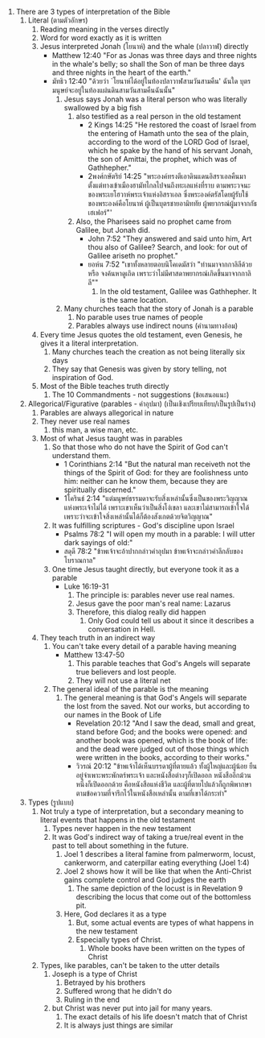 1. There are 3 types of interpretation of the Bible
    1. Literal (ตามตัวอักษร)
        1. Reading meaning in the verses directly
        2. Word for word exactly as it is written
        3. Jesus interpreted Jonah (โยนาห์) and the whale (ปลาวาฬ) directly
            - Matthew 12:40 "For as Jonas was three days and three nights in the whale's belly; so shall the Son of man be three days and three nights in the heart of the earth."
            - มัทธิว 12:40 "ด้วยว่า `โยนาห์ได้อยู่ในท้องปลาวาฬสามวันสามคืน' ฉันใด บุตรมนุษย์จะอยู่ในท้องแผ่นดินสามวันสามคืนฉันนั้น"
                1. Jesus says Jonah was a literal person who was literally swallowed by a big fish
                    1. also testified as a real person in the old testament
                        - 2 Kings 14:25 "He restored the coast of Israel from the entering of Hamath unto the sea of the plain, according to the word of the LORD God of Israel, which he spake by the hand of his servant Jonah, the son of Amittai, the prophet, which was of Gathhepher."
                        - 2พงศ์กษัตริย์ 14:25 "พระองค์ทรงตีเอาดินแดนอิสราเอลคืนมาตั้งแต่ทางเข้าเมืองฮามัทไกลไปจนถึงทะเลแห่งที่ราบ ตามพระวจนะของพระเยโฮวาห์พระเจ้าแห่งอิสราเอล ซึ่งพระองค์ตรัสโดยผู้รับใช้ของพระองค์คือโยนาห์ ผู้เป็นบุตรชายอามิททัย ผู้พยากรณ์ผู้มาจากกัธเฮเฟอร์"'
                    2. Also, the Pharisees said no prophet came from Galilee, but Jonah did.
                        - John 7:52 "They answered and said unto him, Art thou also of Galilee? Search, and look: for out of Galilee ariseth no prophet."
                        - ยอห์น 7:52 "เขาทั้งหลายตอบนิโคเดมัสว่า "ท่านมาจากกาลิลีด้วยหรือ จงค้นหาดูเถิด เพราะว่าไม่มีศาสดาพยากรณ์เกิดขึ้นมาจากกาลิลี""
                            1. In the old testament, Galilee was Gathhepher. It is the same location.
                2. Many churches teach that the story of Jonah is a parable
                    1. No parable uses true names of people
                    2. Parables always use indirect nouns (คำนามทางอ้อม)
        4. Every time Jesus quotes the old testament, even Genesis, he gives it a literal interpretation.
            1. Many churches teach the creation as not being literally six days
            2. They say that Genesis was given by story telling, not inspiration of God.
        5. Most of the Bible teaches truth directly
            1. The 10 Commandments - not suggestions (ข้อเสนอแนะ)
    2. Allegorical/Figurative (parables - คำอุปมา) (เป็นเชิงเปรียบเทียบ/เป็นรูปเป็นร่าง)
        1. Parables are always allegorical in nature
        2. They never use real names
            1. this man, a wise man, etc.
        3. Most of what Jesus taught was in parables
            1. So that those who do not have the Spirit of God can't understand them.
                - 1 Corinthians 2:14 "But the natural man receiveth not the things of the Spirit of God: for they are foolishness unto him: neither can he know them, because they are spiritually discerned."
                - 1โครินธ์ 2:14 "แต่มนุษย์ธรรมดาจะรับสิ่งเหล่านั้นซึ่งเป็นของพระวิญญาณแห่งพระเจ้าไม่ได้ เพราะเขาเห็นว่าเป็นสิ่งโง่เขลา และเขาไม่สามารถเข้าใจได้ เพราะว่าจะเข้าใจสิ่งเหล่านั้นได้ก็ต้องสังเกตด้วยจิตวิญญาณ"
            2. It was fulfilling scriptures - God's discipline upon Israel
                - Psalms 78:2 "I will open my mouth in a parable: I will utter dark sayings of old:"
                - สดุดี 78:2 "ข้าพเจ้าจะอ้าปากกล่าวคำอุปมา ข้าพเจ้าจะกล่าวคำลึกลับของโบราณกาล"
            3. One time Jesus taught directly, but everyone took it as a parable
                - Luke 16:19-31
                    1. The principle is: parables never use real names.
                    2. Jesus gave the poor man's real name: Lazarus
                    3. Therefore, this dialog really did happen
                        1. Only God could tell us about it since it describes a conversation in Hell.
        4. They teach truth in an indirect way
            1. You can't take every detail of a parable having meaning
                - Matthew 13:47-50
                    1. This parable teaches that God's Angels will separate true believers and lost people.
                    2. They will not use a literal net
            2. The general ideal of the parable is the meaning
                1. The general meaning is that God's Angels will separate the lost from the saved. Not our works, but according to our names in the Book of Life
                    - Revelation 20:12 "And I saw the dead, small and great, stand before God; and the books were opened: and another book was opened, which is the book of life: and the dead were judged out of those things which were written in the books, according to their works."
                    - วิวรณ์ 20:12 "ข้าพเจ้าได้เห็นบรรดาผู้ที่ตายแล้ว ทั้งผู้ใหญ่และผู้น้อย ยืนอยู่จำเพาะพระพักตร์พระเจ้า และหนังสือต่างๆก็เปิดออก หนังสืออีกม้วนหนึ่งก็เปิดออกด้วย คือหนังสือแห่งชีวิต และผู้ที่ตายไปแล้วก็ถูกพิพากษาตามข้อความที่จารึกไว้ในหนังสือเหล่านั้น ตามที่เขาได้กระทำ"
    3. Types (รูปแบบ)
        1. Not truly a type of interpretation, but a secondary meaning to literal events that happens in the old testament
            1. Types never happen in the new testament
            2. It was God's indirect way of taking a true/real event in the past to tell about something in the future.
                1. Joel 1 describes a literal famine from palmerworm, locust, cankerworm, and caterpillar eating everything (Joel 1:4)
                2. Joel 2 shows how it will be like that when the Anti-Christ gains complete control and God judges the earth
                    1. The same depiction of the locust is in Revelation 9 describing the locus that come out of the bottomless pit.
                3. Here, God declares it as a type
                    1. But, some actual events are types of what happens in the new testament
                    2. Especially types of Christ.
                        1. Whole books have been written on the types of Christ
        2. Types, like parables, can't be taken to the utter details
            1. Joseph is a type of Christ
                1. Betrayed by his brothers
                2. Suffered wrong that he didn't do
                3. Ruling in the end
            2. but Christ was never put into jail for many years.
                1. The exact details of his life doesn't match that of Christ
                2. It is always just things are similar